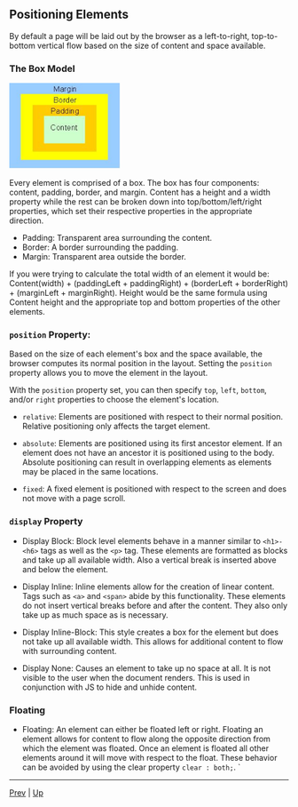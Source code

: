 ## Positioning Elements

By default a page will be laid out by the browser as a left-to-right, top-to-bottom vertical flow based on the size of content and space available.

### The Box Model

<img src="box-model.jpg" width ="200"/>

Every element is comprised of a box. The box has four components: content, padding, border, and margin. Content has a height and a width property while the rest can be broken down into top/bottom/left/right properties, which set their respective properties in the appropriate direction.

* Padding: Transparent area surrounding the content.
* Border: A border surrounding the padding.
* Margin: Transparent area outside the border.

If you were trying to calculate the total width of an element it would be:
Content(width) + (paddingLeft + paddingRight) + (borderLeft + borderRight) + (marginLeft + marginRight). Height would be the same formula using Content height and the appropriate top and bottom properties of the other elements.

### `position` Property:

Based on the size of each element's box and the space available, the browser computes its normal position in the layout.  Setting the `position` property allows you to move the element in the layout.

With the `position` property set, you can then specify `top`, `left`, `bottom`, and/or `right` properties to choose the element's location.

  * `relative`: Elements are positioned with respect to their normal position. Relative positioning only affects the target element.

  * `absolute`: Elements are positioned using its first ancestor element. If an element does not have an ancestor it is positioned using to the body. Absolute positioning can result in overlapping elements as elements may be placed in the same locations.

  * `fixed`: A fixed element is positioned with respect to the screen and does not move with a page scroll.

### `display` Property

* Display Block: Block level elements behave in a manner similar to ``<h1>-<h6>`` tags as well as the ``<p>`` tag. These elements are formatted as blocks and take up all available width. Also a vertical break is inserted above and below the element.

* Display Inline: Inline elements allow for the creation of linear content. Tags such as ``<a>`` and ``<span>`` abide by this functionality. These elements do not insert vertical breaks before and after the content. They also only take up as much space as is necessary.

* Display Inline-Block: This style creates a box for the element but does not take up all available width. This allows for additional content to flow with surrounding content.

* Display None: Causes an element to take up no space at all. It is not visible to the user when the document renders. This is used in conjunction with JS to hide and unhide content.

### Floating

* Floating: An element can either be floated left or right. Floating an element allows for content to flow along the opposite direction from which the element was floated. Once an element is floated all other elements around it will move with respect to the float. These behavior can be avoided by using the clear property ``clear : both;``.
`
<hr>

[Prev](3_cssSelectors.md) | [Up](../README.md)

